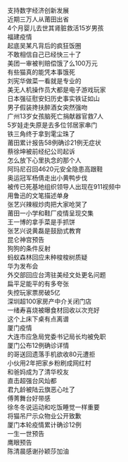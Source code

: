 支持数字经济创新发展  
近期三万人从莆田出省  
4个月婴儿去世其肾脏救活15岁男孩  
福建疫情  
起底吴某凡背后的疯狂饭圈  
不敢相信自己已经快三十了  
美团一审被判赔偿饿了么100万元  
有些猫真的能凭本事饿死  
刘宪华做菜一看就是专业的  
美无人机操作员大都是电子游戏玩家  
日本强征慰安妇历史事实铁证如山  
男子假装搀扶醉酒女突然强吻  
广州13岁女孩脑死亡捐献器官救7人  
5岁娃走失原是去多位邻居家串门  
铁三角终于拿到雮尘珠了  
莆田累计报告58例确诊21例无症状  
蔡徐坤被前经纪公司起诉  
怎么放下心里执念的那个人  
阿玛尼召回4620元安全隐患高跟鞋  
奥运冠军杨倩走出小黄鸭步伐  
被传已死基地组织领导人出现在911视频中  
用鲁迅的文笔描述单身  
张艺兴辣椒炒肉把大家呛哭了  
莆田一小学和鞋厂疫情呈现交集  
王一博的拿手菜是手抓饼  
张艺兴说黄磊是鼓励式教育  
昆仑神宫预告  
狗狗的条件反射  
蚂蚁森林回应未种梭梭树质疑  
华为发布会  
外交部回应台湾驻美经文处更名问题  
扁平足能平的有多夸张  
失控玩家票房破5亿  
深圳超100家房产中介关闭门店  
一绪寿喜烧被曝食材回收以次充好  
这个上床下桌有点离谱  
厦门疫情  
大连市应急局党委书记局长均被免职  
厦门公布12例确诊详情  
的哥送回遗落手机欲收80元遭拒  
小伙用2年把家乡粉刷成网红村  
和爸妈成为了清华校友  
直击超强台风灿都  
君九龄被陆云旗恶心吐了  
傅菁舞台好带感  
徐冬冬说运动和吃饭睡觉一样重要  
将猫吊尸示众物业公开致歉  
厦门本轮疫情累计确诊12例  
一生一世预告  
鹰眼预告  
陈清晨感谢孙颖莎加油  

